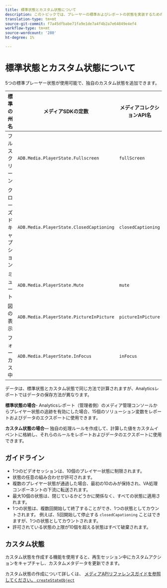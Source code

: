 ```yaml
---
title: 標準状態とカスタム状態について
description: このトピックでは、プレーヤーの標準およびレポートの状態を実装するための要件やガイドラインを含む、プレーヤー状態追跡機能について説明します。
translation-type: tm+mt
source-git-commit: f7a45dfbabe71fa9e1de7a4f4b2a7e64849e4ef4
workflow-type: tm+mt
source-wordcount: '280'
ht-degree: 1%

---
```



# 標準状態とカスタム状態について

5つの標準プレーヤー状態が使用可能で、独自のカスタム状態を追加できます。

| 標準の州名 | メディアSDKの定数 | メディアコレクションAPI名 |
|-----------------------|------------------------------------------|-----------------------------|
| フルスクリーン | `ADB.Media.PlayerState.Fullscreen` | `fullScreen` |
| クローズドキャプション | `ADB.Media.PlayerState.ClosedCaptioning` | `closedCaptioning` |
| ミュート | `ADB.Media.PlayerState.Mute` | `mute` |
| 図の表示 | `ADB.Media.PlayerState.PictureInPicture` | `pictureInPicture` |
| フォーカス中 | `ADB.Media.PlayerState.InFocus` | `inFocus` |

データは、標準状態とカスタム状態で同じ方法で計算されますが、Analyticsレポートではデータの保存方法が異なります。

**標準状態の場合**- Analyticsレポート（管理者側）のメディア管理コンソールからプレイヤー状態の追跡を有効にした場合、15個のソリューション変数をレポートおよびデータのエクスポートに使用できます。

**カスタム状態の場合**— 独自の処理ルールを作成して、計算した値をカスタムイベントに格納し、それらのルールをレポートおよびデータのエクスポートに使用できます。

## ガイドライン

* 1つのビデオセッションは、10個のプレイヤー状態に制限されます。
* 状態の任意の組み合わせが許可されます。
* 複数のプレイヤー状態が通過した場合、最初の10のみが保持され、VA処理コンポーネントの下流に転送されます。
* 最大10個の状態は、閉じているかどうかに関係なく、すべての状態に適用されます。
* 1つの状態は、複数回開始して終了することができ、1つの状態としてカウントされます。 例えば、5回開始して停止する `closedCapationing` ことはできますが、1つの状態としてカウントされます。
* 許可されている状態の上限が10個を超える状態はすべて破棄されます。

## カスタム状態

カスタム状態を作成する機能を使用すると、再生セッション中にカスタムアクションをキャプチャし、カスタムメタデータを更新できます。

カスタム状態の作成について詳しくは、 [メディアAPIリファレンスガイドを参照してください。 `createStateObject`](https://aep-sdks.gitbook.io/docs/using-mobile-extensions/adobe-media-analytics/media-api-reference#createstateobject)
